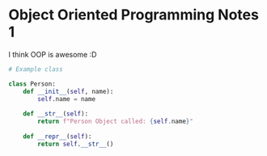 # Object Oriented Programming Notes 1

I think OOP is awesome :D

```python
# Example class

class Person:
    def __init__(self, name):
        self.name = name
    
    def __str__(self):
        return f"Person Object called: {self.name}"
        
    def __repr__(self):
        return self.__str__()

```

